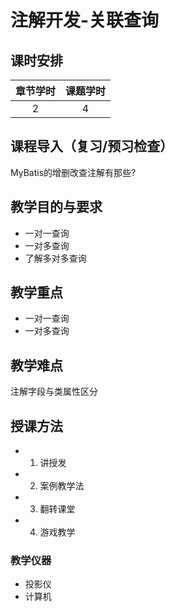 # 注解开发-关联查询

## 课时安排

|章节学时|课题学时|
|:--:|:--:|
|2|4|

## 课程导入（复习/预习检查）
MyBatis的增删改查注解有那些?

## 教学目的与要求
* 一对一查询
* 一对多查询
* 了解多对多查询

## 教学重点
* 一对一查询
* 一对多查询
## 教学难点
注解字段与类属性区分
## 授课方法

- 1. 讲授发
- 2. 案例教学法
- 3. 翻转课堂
- 4. 游戏教学

### 教学仪器

* 投影仪
* 计算机


